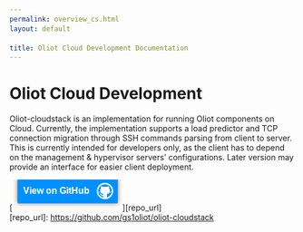 ```yaml
---
permalink: overview_cs.html
layout: default

title: Oliot Cloud Development Documentation
---
```


Oliot Cloud Development
=======================

Oliot-cloudstack is an implementation for running Oliot components on Cloud. Currently, the implementation supports a load predictor and TCP connection migration through SSH commands parsing from client to server. This is currently intended for developers only, as the client has to depend on the management & hypervisor servers’ configurations. Later version may provide an interface for easier client deployment.



[![thumbnail](images/viewon.png)][repo_url]  
[repo_url]: https://github.com/gs1oliot/oliot-cloudstack